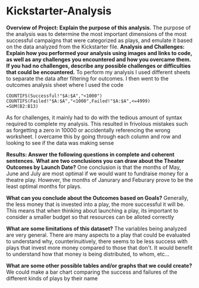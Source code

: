 # Kickstarter-Analysis
**Overview of Project: Explain the purpose of this analysis.**
The purpose of the analysis was to determine the most important dimensions of the most successful campaigns that were categorized as plays, and emulate it based on the data analyzed from the Kickstarter file.
**Analysis and Challenges: Explain how you performed your analysis using images and links to code, as well as any challenges you encountered and how you overcame them. If you had no challenges, describe any possible challenges or difficulties that could be encountered.**
To perform my analysis I used different sheets to separate the data after filtering for outcomes. I then went to the outcomes analysis sheet where I used the code
~~~
COUNTIFS(Successful!"$A:$A","<1000")
COUNTIFS(Failed!"$A:$A","<1000",Failed!"$A:$A",<=4999)
=SUM(B2:B13)
~~~
As for challenges, it mainly had to do with the tedious amount of syntax required to complete my analysis. This resulted in frivolous mistakes such as forgetting a zero in 10000 or accidentally referencing the wrong worksheet. I overcame this by going through each column and row and looking to see if the data was making sense

**Results: Answer the following questions in complete and coherent sentences.**
**What are two conclusions you can draw about the Theater Outcomes by Launch Date?**
One conclusion is that the months of May, June and July are most optimal if we would want to fundraise money for a theatre play. However, the months of Janurary and Feburary prove to be the least optimal months for plays.

**What can you conclude about the Outcomes based on Goals?**
Generally, the less money that is invested into a play, the more successful it will be. This means that when thinking about launching a play, its important to consider a smaller budget so that resources can be alloted correctly

**What are some limitations of this dataset?**
The variables being analyzed are very general. There are many aspects to a play that could be evaluated to understand why, counterinuitively, there seems to be less success with plays that invest more money compared to those that don't. It would benefit to understand how that money is being distributed, to whom, etc...

**What are some other possible tables and/or graphs that we could create?**
We could make a bar chart comparing the success and failures of the different kinds of plays by their name
